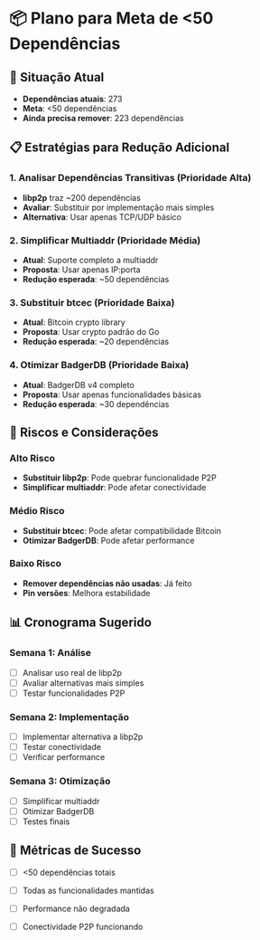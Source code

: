 # 📦 Plano para Meta de <50 Dependências

## 🎯 Situação Atual
- **Dependências atuais**:      273
- **Meta**: <50 dependências
- **Ainda precisa remover**: 223 dependências

## 📋 Estratégias para Redução Adicional

### 1. Analisar Dependências Transitivas (Prioridade Alta)
- **libp2p** traz ~200 dependências
- **Avaliar**: Substituir por implementação mais simples
- **Alternativa**: Usar apenas TCP/UDP básico

### 2. Simplificar Multiaddr (Prioridade Média)
- **Atual**: Suporte completo a multiaddr
- **Proposta**: Usar apenas IP:porta
- **Redução esperada**: ~50 dependências

### 3. Substituir btcec (Prioridade Baixa)
- **Atual**: Bitcoin crypto library
- **Proposta**: Usar crypto padrão do Go
- **Redução esperada**: ~20 dependências

### 4. Otimizar BadgerDB (Prioridade Baixa)
- **Atual**: BadgerDB v4 completo
- **Proposta**: Usar apenas funcionalidades básicas
- **Redução esperada**: ~30 dependências

## 🚨 Riscos e Considerações

### Alto Risco
- **Substituir libp2p**: Pode quebrar funcionalidade P2P
- **Simplificar multiaddr**: Pode afetar conectividade

### Médio Risco
- **Substituir btcec**: Pode afetar compatibilidade Bitcoin
- **Otimizar BadgerDB**: Pode afetar performance

### Baixo Risco
- **Remover dependências não usadas**: Já feito
- **Pin versões**: Melhora estabilidade

## 📊 Cronograma Sugerido

### Semana 1: Análise
- [ ] Analisar uso real de libp2p
- [ ] Avaliar alternativas mais simples
- [ ] Testar funcionalidades P2P

### Semana 2: Implementação
- [ ] Implementar alternativa a libp2p
- [ ] Testar conectividade
- [ ] Verificar performance

### Semana 3: Otimização
- [ ] Simplificar multiaddr
- [ ] Otimizar BadgerDB
- [ ] Testes finais

## 🎯 Métricas de Sucesso

- [ ] <50 dependências totais
- [ ] Todas as funcionalidades mantidas
- [ ] Performance não degradada
- [ ] Conectividade P2P funcionando

